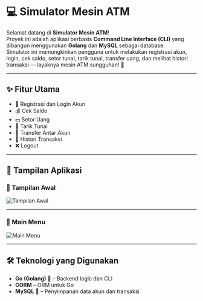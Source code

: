 # 💻 Simulator Mesin ATM

Selamat datang di **Simulator Mesin ATM**!  
Proyek ini adalah aplikasi berbasis **Command Line Interface (CLI)** yang dibangun menggunakan **Golang** dan **MySQL** sebagai database.  
Simulator ini memungkinkan pengguna untuk melakukan registrasi akun, login, cek saldo, setor tunai, tarik tunai, transfer uang, dan melihat histori transaksi — layaknya mesin ATM sungguhan! 🏦

---

## ✨ Fitur Utama

- 🔐 Registrasi dan Login Akun
- 💰 Cek Saldo
- 💵 Setor Uang
- 🏧 Tarik Tunai
- 🔁 Transfer Antar Akun
- 📜 Histori Transaksi
- ❌ Logout

---

## 📸 Tampilan Aplikasi

### 📍 Tampilan Awal
![Tampilan Awal](https://github.com/user-attachments/assets/94e64ff2-0e39-4c7a-9d83-d9a3a1b63857)

---

### 🧭 Main Menu
![Main Menu](https://github.com/user-attachments/assets/d77d4391-7be0-43b2-92a7-962294b640f6)

---

## 🛠️ Teknologi yang Digunakan

- **Go (Golang)** 🐹 – Backend logic dan CLI
- **GORM** – ORM untuk Go
- **MySQL** 🐬 – Penyimpanan data akun dan transaksi
